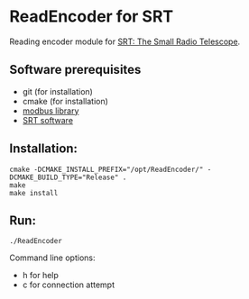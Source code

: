 # ReadEncoder for SRT
Reading encoder module for [SRT: The Small Radio Telescope](https://www.haystack.mit.edu/haystack-public-outreach/srt-the-small-radio-telescope-for-education/).


## Software prerequisites
* git (for installation)
* cmake (for installation)
* [modbus library](https://github.com/stephane/libmodbus)
* [SRT software](https://www.haystack.mit.edu/haystack-public-outreach/srt-the-small-radio-telescope-for-education/)

## Installation:
```
cmake -DCMAKE_INSTALL_PREFIX="/opt/ReadEncoder/" -DCMAKE_BUILD_TYPE="Release" .
make
make install
```

## Run:
```
./ReadEncoder
```
Command line options:
* h for help
* c for connection attempt
